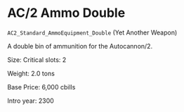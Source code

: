 # AC/2 Ammo Double

`AC2_Standard_AmmoEquipment_Double` (Yet Another Weapon)

A double bin of ammunition for the Autocannon/2.

Size: Critical slots: 2

Weight: 2.0 tons

Base Price: 6,000 cbills

Intro year: 2300

